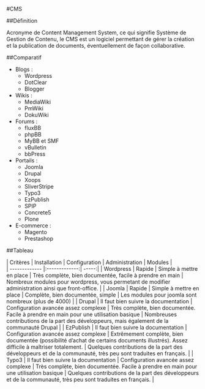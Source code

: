 #CMS

##Définition 

Acronyme de Content Management System, ce qui signifie Système de Gestion de Contenu, le CMS est un logiciel permettant de gérer la création et la publication de documents, éventuellement de façon collaborative.

##Comparatif 

* Blogs : 
    * Wordpress
    * DotClear
    * Blogger
* Wikis : 
    * MediaWiki
    * PmWiki
    * DokuWiki
* Forums : 
    * fluxBB
    * phpBB
    * MyBB et SMF
    * vBulletin
    * bbPress
* Portails : 
    * Joomla
    * Drupal
    * Xoops
    * SliverStripe
    * Typo3
    * EzPublish
    * SPIP
    * Concrete5
    * Plone
* E-commerce :
    * Magento
    * Prestashop

##Tableau

| Critères | Installation | Configuration | Administration | Modules |  
| ------------- |:-------------:| -----:|
| Wordpress | Rapide | Simple à mettre en place | Très complète, bien documentée, facile à prendre en main | Nombreux modules pour wordpress, vous permetant de modifier administration ainsi que front-office. | 
| Joomla | Rapide | Simple à mettre en place | Complète, bien documentée, simple | Les modules pour joomla sont nombreux (plus de 4000) | 
| Drupal | Il faut bien suivre la documentation | Configuration avancée assez complexe | Très complète, bien documentée. Facile à prendre en main pour une utilisation basique | Nombreuses contributions de la part des développeurs, mais également de la communauté Drupal | 
| EzPublish | Il faut bien suivre la documentation | Configuration avancée assez complexe |  Extrêmement complète, bien documentée (possibilité d’achat de certains documents illustrés). Assez difficile à maîtriser totalement. | Quelques contributions de la part des développeurs et de la communauté, très peu sont traduites en français. | 
| Typo3 | Il faut bien suivre la documentation | Configuration avancée assez complexe | Très complète, bien documentée. Facile à prendre en main pour une utilisation basique | Quelques contributions de la part des développeurs et de la communauté, très peu sont traduites en français. | 
